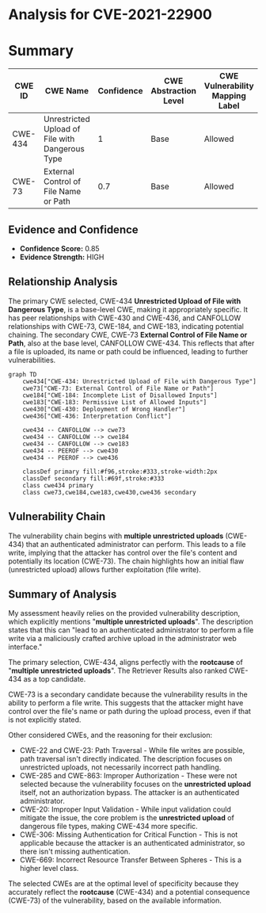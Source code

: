 # Analysis for CVE-2021-22900

# Summary
| CWE ID | CWE Name | Confidence | CWE Abstraction Level | CWE Vulnerability Mapping Label | CWE-Vulnerability Mapping Notes |
|---|---|---|---|---|---|
| CWE-434 | Unrestricted Upload of File with Dangerous Type | 1 | Base | Allowed | Primary CWE |
| CWE-73 | External Control of File Name or Path | 0.7 | Base | Allowed | Secondary Candidate |

## Evidence and Confidence

*   **Confidence Score:** 0.85
*   **Evidence Strength:** HIGH

## Relationship Analysis
The primary CWE selected, CWE-434 **Unrestricted Upload of File with Dangerous Type**, is a base-level CWE, making it appropriately specific. It has peer relationships with CWE-430 and CWE-436, and CANFOLLOW relationships with CWE-73, CWE-184, and CWE-183, indicating potential chaining. The secondary CWE, CWE-73 **External Control of File Name or Path**, also at the base level, CANFOLLOW CWE-434. This reflects that after a file is uploaded, its name or path could be influenced, leading to further vulnerabilities.

```mermaid
graph TD
    cwe434["CWE-434: Unrestricted Upload of File with Dangerous Type"]
    cwe73["CWE-73: External Control of File Name or Path"]
    cwe184["CWE-184: Incomplete List of Disallowed Inputs"]
    cwe183["CWE-183: Permissive List of Allowed Inputs"]
    cwe430["CWE-430: Deployment of Wrong Handler"]
    cwe436["CWE-436: Interpretation Conflict"]

    cwe434 -- CANFOLLOW --> cwe73
    cwe434 -- CANFOLLOW --> cwe184
    cwe434 -- CANFOLLOW --> cwe183
    cwe434 -- PEEROF --> cwe430
    cwe434 -- PEEROF --> cwe436

    classDef primary fill:#f96,stroke:#333,stroke-width:2px
    classDef secondary fill:#69f,stroke:#333
    class cwe434 primary
    class cwe73,cwe184,cwe183,cwe430,cwe436 secondary
```

## Vulnerability Chain
The vulnerability chain begins with **multiple unrestricted uploads** (CWE-434) that an authenticated administrator can perform. This leads to a file write, implying that the attacker has control over the file's content and potentially its location (CWE-73). The chain highlights how an initial flaw (unrestricted upload) allows further exploitation (file write).

## Summary of Analysis
My assessment heavily relies on the provided vulnerability description, which explicitly mentions "**multiple unrestricted uploads**". The description states that this can "lead to an authenticated administrator to perform a file write via a maliciously crafted archive upload in the administrator web interface."

The primary selection, CWE-434, aligns perfectly with the **rootcause** of "**multiple unrestricted uploads**". The Retriever Results also ranked CWE-434 as a top candidate.

CWE-73 is a secondary candidate because the vulnerability results in the ability to perform a file write. This suggests that the attacker might have control over the file's name or path during the upload process, even if that is not explicitly stated.

Other considered CWEs, and the reasoning for their exclusion:

*   CWE-22 and CWE-23: Path Traversal - While file writes are possible, path traversal isn't directly indicated. The description focuses on unrestricted uploads, not necessarily incorrect path handling.
*   CWE-285 and CWE-863: Improper Authorization - These were not selected because the vulnerability focuses on the **unrestricted upload** itself, not an authorization bypass. The attacker is an authenticated administrator.
*   CWE-20: Improper Input Validation - While input validation could mitigate the issue, the core problem is the **unrestricted upload** of dangerous file types, making CWE-434 more specific.
*   CWE-306: Missing Authentication for Critical Function - This is not applicable because the attacker is an authenticated administrator, so there isn't missing authentication.
*   CWE-669: Incorrect Resource Transfer Between Spheres - This is a higher level class.

The selected CWEs are at the optimal level of specificity because they accurately reflect the **rootcause** (CWE-434) and a potential consequence (CWE-73) of the vulnerability, based on the available information.